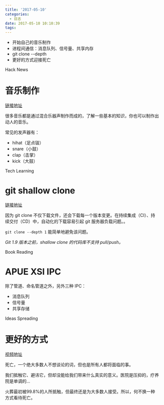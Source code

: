 ```yaml
---
title: '2017-05-10'
categories:
  - 日志
date: 2017-05-10 10:10:39
tags:
---
```


- 开始自己的音乐制作
- 进程间通信：消息队列、信号量、共享内存
- git clone --depth
- 更好的方式迎接死亡

<!--more-->

<div class="hr-sect">Hack News</div>

# 音乐制作
[链接地址](https://learningmusic.ableton.com/index.html)

很多音乐都是通过混合乐器声制作而成的，了解一些基本的知识，你也可以制作出动人的音乐。

常见的发声器有：
- hihat（足点钹）
- snare（小鼓）
- clap（击掌）
- kick（大鼓）

<div class="hr-sect">Tech Learning</div>

# git shallow clone
[链接地址](https://www.perforce.com/blog/141218/git-beyond-basics-using-shallow-clones)

因为 git clone 不仅下载文件，还会下载每一个版本变更。在持续集成（CI）、持续交付（CD）中，自动化的下载容易引起 git 服务器负载问题。。

`git clone --depth 1` 能简单地避免该问题。

*Git 1.9 版本之前，shallow clone 的代码库不支持 pull/push。*

<div class="hr-sect">Book Reading</div>

# APUE XSI IPC
除了管道、命名管道之外，另外三种 IPC：
- 消息队列
- 信号量
- 共享存储

<div class="hr-sect">Ideas Spreading</div>

# 更好的方式
[视频地址](http://open.163.com/movie/2015/7/4/7/MAUJNN86J_MAUJO1D47.html)

死亡，一个绝大多数人不想谈论的词，但也是所有人都将面临的事。

我们抵触它、避讳它，但却没能给我们带来什么真实的意义。医院是压抑的，疗养院是单调的...

火葬最初被99.8%的人所抵触，但最终还是为大多数人接受。所以，何不换一种方式看待死亡。
